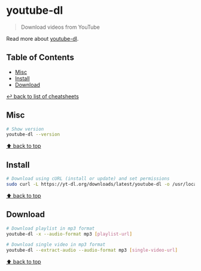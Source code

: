 # youtube-dl
> Download videos from YouTube

Read more about [youtube-dl](https://youtube-dl.org/).

## Table of Contents

* [Misc](#misc)
* [Install](#install)
* [Download](#download)

[↩ back to list of cheatsheets](README.md#list-of-cheatsheets)

## Misc

```bash
# Show version
youtube-dl --version
```

[⬆ back to top](#table-of-contents)

## Install

```bash
# Download using cURL (install or update) and set permissions
sudo curl -L https://yt-dl.org/downloads/latest/youtube-dl -o /usr/local/bin/youtube-dl && sudo chmod a+rx /usr/local/bin/youtube-dl
```

[⬆ back to top](#table-of-contents)

## Download

```bash
# Download playlist in mp3 format
youtube-dl -x --audio-format mp3 [playlist-url]

# Download single video in mp3 format
youtube-dl --extract-audio --audio-format mp3 [single-video-url]
```

[⬆ back to top](#table-of-contents)
